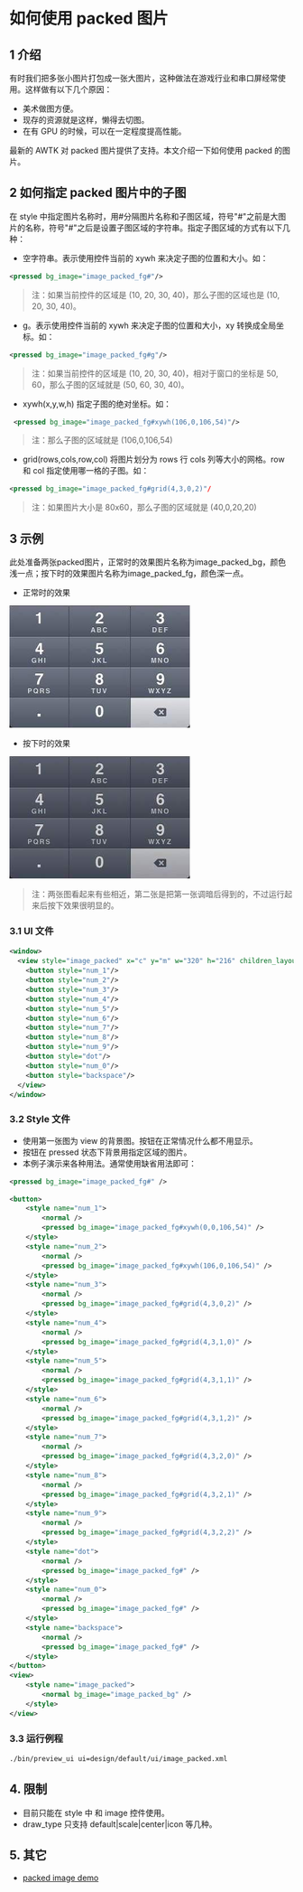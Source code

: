 # 如何使用 packed 图片

## 1 介绍

有时我们把多张小图片打包成一张大图片，这种做法在游戏行业和串口屏经常使用。这样做有以下几个原因：

- 美术做图方便。
- 现存的资源就是这样，懒得去切图。
- 在有 GPU 的时候，可以在一定程度提高性能。

最新的 AWTK 对 packed 图片提供了支持。本文介绍一下如何使用 packed 的图片。

## 2 如何指定 packed 图片中的子图

在 style 中指定图片名称时，用#分隔图片名称和子图区域，符号"#"之前是大图片的名称，符号"#"之后是设置子图区域的字符串。指定子图区域的方式有以下几种：

- 空字符串。表示使用控件当前的 xywh 来决定子图的位置和大小。如：

```xml
<pressed bg_image="image_packed_fg#"/>
```

> 注：如果当前控件的区域是 (10, 20, 30, 40)，那么子图的区域也是 (10, 20, 30, 40)。

- g。表示使用控件当前的 xywh 来决定子图的位置和大小，xy 转换成全局坐标。如：

```xml
<pressed bg_image="image_packed_fg#g"/>
```

> 注：如果当前控件的区域是 (10, 20, 30, 40)，相对于窗口的坐标是 50, 60，那么子图的区域就是 (50, 60, 30, 40)。

- xywh(x,y,w,h) 指定子图的绝对坐标。如：

```xml
 <pressed bg_image="image_packed_fg#xywh(106,0,106,54)"/>
```
> 注：那么子图的区域就是 (106,0,106,54) 

- grid(rows,cols,row,col) 将图片划分为 rows 行 cols 列等大小的网格。row 和 col 指定使用哪一格的子图。如：

```xml
<pressed bg_image="image_packed_fg#grid(4,3,0,2)"/
```

> 注：如果图片大小是 80x60，那么子图的区域就是 (40,0,20,20) 

## 3 示例

此处准备两张packed图片，正常时的效果图片名称为image_packed_bg，颜色浅一点；按下时的效果图片名称为image_packed_fg，颜色深一点。

- 正常时的效果

![正常效果](./images/image_packed_bg.jpg)

- 按下时的效果

![按下效果](./images/image_packed_fg.jpg)

> 注：两张图看起来有些相近，第二张是把第一张调暗后得到的，不过运行起来后按下效果很明显的。

### 3.1 UI 文件

```xml
<window>
  <view style="image_packed" x="c" y="m" w="320" h="216" children_layout="default(r=4,c=3)">
    <button style="num_1"/>
    <button style="num_2"/>
    <button style="num_3"/>
    <button style="num_4"/>
    <button style="num_5"/>
    <button style="num_6"/>
    <button style="num_7"/>
    <button style="num_8"/>
    <button style="num_9"/>
    <button style="dot"/>
    <button style="num_0"/>
    <button style="backspace"/>
  </view>
</window>
```

### 3.2 Style 文件

- 使用第一张图为 view 的背景图。按钮在正常情况什么都不用显示。
- 按钮在 pressed 状态下背景用指定区域的图片。
- 本例子演示来各种用法。通常使用缺省用法即可：

```xml
<pressed bg_image="image_packed_fg#" />
```

```xml
<button>
	<style name="num_1">
		<normal />
		<pressed bg_image="image_packed_fg#xywh(0,0,106,54)" />
	</style>
	<style name="num_2">
		<normal />
		<pressed bg_image="image_packed_fg#xywh(106,0,106,54)" />
	</style>
	<style name="num_3">
		<normal />
		<pressed bg_image="image_packed_fg#grid(4,3,0,2)" />
	</style>
	<style name="num_4">
		<normal />
		<pressed bg_image="image_packed_fg#grid(4,3,1,0)" />
	</style>
	<style name="num_5">
		<normal />
		<pressed bg_image="image_packed_fg#grid(4,3,1,1)" />
	</style>
	<style name="num_6">
		<normal />
		<pressed bg_image="image_packed_fg#grid(4,3,1,2)" />
	</style>
	<style name="num_7">
		<normal />
		<pressed bg_image="image_packed_fg#grid(4,3,2,0)" />
	</style>
	<style name="num_8">
		<normal />
		<pressed bg_image="image_packed_fg#grid(4,3,2,1)" />
	</style>
	<style name="num_9">
		<normal />
		<pressed bg_image="image_packed_fg#grid(4,3,2,2)" />
	</style>
	<style name="dot">
		<normal />
		<pressed bg_image="image_packed_fg#" />
	</style>
	<style name="num_0">
		<normal />
		<pressed bg_image="image_packed_fg#" />
	</style>
	<style name="backspace">
		<normal />
		<pressed bg_image="image_packed_fg#" />
	</style>
</button>
<view>
	<style name="image_packed">
		<normal bg_image="image_packed_bg" />
	</style>
</view>
```

### 3.3 运行例程

```bash
./bin/preview_ui ui=design/default/ui/image_packed.xml
```

## 4. 限制

- 目前只能在 style 中 和 image 控件使用。
- draw\_type 只支持 default|scale|center|icon 等几种。

## 5. 其它
  * [packed image demo](https://github.com/zlgopen/awtk-c-demos/blob/master/demos/packed_image.c)

